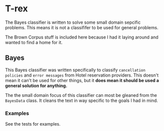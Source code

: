 # T-rex
The Bayes classifier is written to solve some small domain sepcific problems. This means it is not a classififer to be used for general problems.

The Brown Corpus stuff is included here because I had it laying around and wanted to find a home for it.

## Bayes
This Bayes classifier was written specifically to classify `cancellation policies` and `error messages` from Hotel reservation providers. This doesn't mean it can't be used for other things, but it **does mean it should be used a general solution for anything.**

The the small domain focus of this classifier can most be gleaned from the `BayesData` class. It cleans the text in way specific to the goals I had in mind.

### Examples
See the tests for examples.

